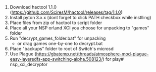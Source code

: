 1. Download hactool 1.1.0 (https://github.com/SciresM/hactool/releases/tag/1.1.0)
2. Install pyton 3.x.x (dont forget to click PATH checkbox while instlling)
3. Place files from zip of hactool to script folder
4. Place all your NSP or\and XCI you choose for unpacking to "games" folder
5. Run "decrypt_games_folder.bat" for unpacking
	* or drag games one-by-one to decrypt.bat
6. Place "backups" folder to root of Switch's microsd
7. Use Plague (https://gbatemp.net/threads/atmosphere-mod-plague-easy-layeredfs-app-switching-alpha.508123/) for play# nsp_xci_decryptor
